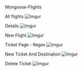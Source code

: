 Mongoose-Flights

All flights
![Imgur](https://i.imgur.com/2aUmuEj.png)

Details
![Imgur](https://i.imgur.com/EzWWfDS.png)

New Flight
![Imgur](https://i.imgur.com/rOBXMoX.png)

Ticket Page - Regex
![Imgur](https://i.imgur.com/2sZGnIV.png)

New Ticket And Destination
![Imgur](https://i.imgur.com/t42TM5n.png)

Delete Ticket
![Imgur](https://i.imgur.com/Uvcpelu.png)